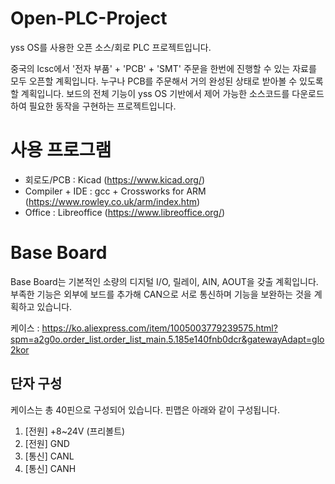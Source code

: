 # Open-PLC-Project
yss OS를 사용한 오픈 소스/회로 PLC 프로젝트입니다.

중국의 lcsc에서 '전자 부품' + 'PCB' + 'SMT' 주문을 한번에 진행할 수 있는 자료를 모두 오픈할 계획입니다. 
누구나 PCB를 주문해서 거의 완성된 상태로 받아볼 수 있도록 할 계획입니다.
보드의 전체 기능이 yss OS 기반에서 제어 가능한 소스코드를 다운로드하여 필요한 동작을 구현하는 프로젝트입니다.

# 사용 프로그램
* 회로도/PCB : Kicad (<https://www.kicad.org/>)
* Compiler + IDE : gcc + Crossworks for ARM (<https://www.rowley.co.uk/arm/index.htm>)
* Office : Libreoffice (<https://www.libreoffice.org/>)

# Base Board
Base Board는 기본적인 소량의 디지털 I/O, 릴레이, AIN, AOUT을 갖출 계획입니다. 
부족한 기능은 외부에 보드를 추가해 CAN으로 서로 통신하며 기능을 보완하는 것을 계획하고 있습니다.

케이스 : <https://ko.aliexpress.com/item/1005003779239575.html?spm=a2g0o.order_list.order_list_main.5.185e140fnb0dcr&gatewayAdapt=glo2kor>

## 단자 구성
케이스는 총 40핀으로 구성되어 있습니다. 
핀맵은 아래와 같이 구성됩니다.

1. [전원] +8~24V (프리볼트)
2. [전원] GND
3. [통신] CANL
4. [통신] CANH
